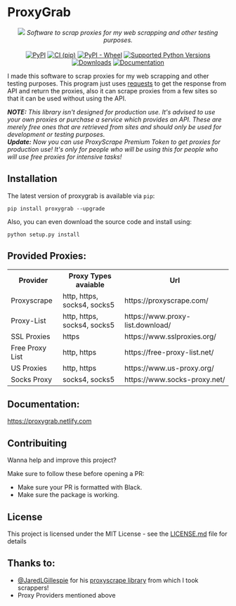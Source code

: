 # ProxyGrab

<p align="center">
<a href="https://proxygrab.netlify.com"><img src="https://raw.githubusercontent.com/SkuzzyxD/ProxyGrab/master/docs/img/name.png"></a>
<i>Software to scrap proxies for my web scrapping and other testing purposes.</i></br></br>
<a href="https://pypi.org/project/ProxyGrab/"><img src="https://img.shields.io/pypi/v/ProxyGrab" alt="PyPI"></a>
<a href="https://github.com/SkuzzyxD/ProxyGrab/actions"><img src="https://github.com/SkuzzyxD/ProxyGrab/workflows/CI%20%28pip%29/badge.svg" alt="CI (pip)"></a>
<a href="https://pypi.org/project/proxygrab/"><img src="https://img.shields.io/pypi/wheel/ProxyGrab.svg" alt="PyPI - Wheel"></a>
<a href="https://pypi.org/project/proxygrab/"><img src="https://img.shields.io/pypi/pyversions/ProxyGrab.svg" alt="Supported Python Versions"></a>
<a href="https://pepy.tech/project/ProxyGrab"><img src="https://pepy.tech/badge/ProxyGrab" alt="Downloads"></a>
<a href="https://proxygrab.netlify.com"><img src="https://api.netlify.com/api/v1/badges/07f64c3d-03c2-48e5-b947-0c75d38ff8ec/deploy-status" alt="Documentation"></a>
</p>

I made this software to scrap proxies for my web scrapping and other testing purposes. This program just uses [requests](https://pypi.org/project/requests/) to get the response from API and return the proxies, also it can scrape proxies from a few sites so that it can be used without using the API.

<i><b>NOTE:</b> This library isn't designed for production use. It's advised to use your own proxies or purchase a service which provides an API. These are merely free ones that are retrieved from sites and should only be used for development or testing purposes.</br>
<b>Update:</b> Now you can use ProxyScrape Premium Token to get proxies for production use! It's only for people who will be using this for people who will use free proxies for intensive tasks!</i>

## Installation

The latest version of proxygrab is available via `pip`:
```shell
pip install proxygrab --upgrade
```

Also, you can even download the source code and install using:
```shell
python setup.py install
```

## Provided Proxies:
<table style="width:100%">
  <tr>
    <th>Provider</th>
    <th>Proxy Types avaiable</th>
    <th>Url</th>
  </tr>
  <tr>
    <td>Proxyscrape</td>
    <td>http, https, socks4, socks5</td>
    <td>https://proxyscrape.com/</td>
  </tr>
  <tr>
    <td>Proxy-List</td>
    <td>http, https, socks4, socks5</td>
    <td>https://www.proxy-list.download/</td>
  </tr>
  <tr>
    <td>SSL Proxies</td>
    <td>https</td>
    <td>https://www.sslproxies.org/</td>
  </tr>
  <tr>
    <td>Free Proxy List</td>
    <td>http, https</td>
    <td>https://free-proxy-list.net/</td>
  </tr>
  <tr>
    <td>US Proxies</td>
    <td>http, https</td>
    <td>https://www.us-proxy.org/</td>
  </tr>
  <tr>
    <td>Socks Proxy</td>
    <td>socks4, socks5</td>
    <td>https://www.socks-proxy.net/</td>
  </tr>
</table>

## Documentation:
https://proxygrab.netlify.com

## Contribuiting

Wanna help and improve this project?

Make sure to follow these before opening a PR:
* Make sure your PR is formatted with Black.
* Make sure the package is working.

## License

This project is licensed under the MIT License - see the [LICENSE.md](LICENSE.md) file for details

## Thanks to:
* [@JaredLGillespie](https://github.com/JaredLGillespie) for his [proxyscrape library](https://github.com/JaredLGillespie/proxyscrape) from which I took scrappers!
* Proxy Providers mentioned above
